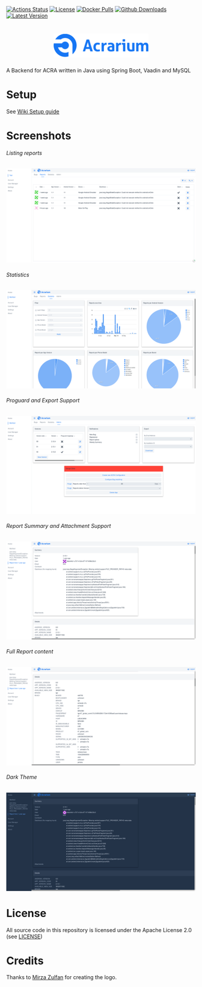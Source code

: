[![Actions Status](https://img.shields.io/github/workflow/status/F43nd1r/Acrarium/tests?label=Tests&style=for-the-badge)](https://github.com/F43nd1r/Acrarium/actions)
[![License](https://img.shields.io/github/license/F43nd1r/Acrarium?style=for-the-badge)](https://github.com/F43nd1r/Acrarium/blob/master/LICENSE)
[![Docker Pulls](https://img.shields.io/docker/pulls/f43nd1r/acrarium?style=for-the-badge)](https://hub.docker.com/repository/docker/f43nd1r/acrarium)
[![Github Downloads](https://img.shields.io/github/downloads/F43nd1r/Acrarium/total?label=Github%20Downloads&style=for-the-badge)](https://github.com/F43nd1r/Acrarium/releases)
[![Latest Version](https://img.shields.io/docker/v/f43nd1r/acrarium?label=Latest%20version&style=for-the-badge)](https://github.com/F43nd1r/Acrarium/releases)

<h1 align=center>
<img src="acrarium/src/main/resources/META-INF/resources/frontend/logo.png" width=50%>
</h1>
A Backend for ACRA written in Java using Spring Boot, Vaadin and MySQL

# Setup

See [Wiki Setup guide](https://github.com/F43nd1r/acra-backend/wiki/Setup-guide)

# Screenshots

###### Listing reports
![report list](screenshots/reports.png)

###### Statistics
![statistics](screenshots/statistics.png)

###### Proguard and Export Support
![admin tab](screenshots/admin.png)

###### Report Summary and Attachment Support
![report summary](screenshots/summary.png)

###### Full Report content
![report content](screenshots/details.png)

###### Dark Theme
![dark theme](screenshots/dark.png)

# License

All source code in this repository is licensed under the Apache License 2.0 (see [LICENSE](LICENSE))

# Credits

 Thanks to [Mirza Zulfan](https://github.com/mirzazulfan) for creating the logo.
